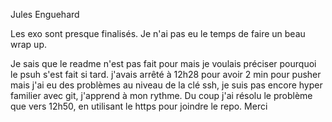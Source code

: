 Jules Enguehard

Les exo sont presque finalisés. Je n'ai pas eu le temps de faire un beau wrap up.

Je sais que le readme n'est pas fait pour mais je voulais préciser pourquoi le psuh s'est fait si tard.
j'avais arrêté à 12h28 pour avoir 2 min pour pusher mais j'ai eu des problèmes au niveau de la clé ssh, je suis pas encore hyper familier avec git, j'apprend à mon rythme.
Du coup j'ai résolu le problème que vers 12h50, en utilisant le https pour joindre le repo.
Merci
